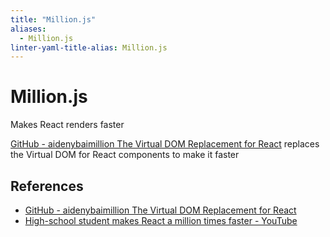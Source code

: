 ```yaml
---
title: "Million.js"
aliases:
  - Million.js
linter-yaml-title-alias: Million.js
---
```


# Million.js

Makes React renders faster

[GitHub - aidenybaimillion The Virtual DOM Replacement for React](https://github.com/aidenybai/million) replaces the Virtual DOM for React components to make it faster

## References

- [GitHub - aidenybaimillion The Virtual DOM Replacement for React](https://github.com/aidenybai/million)
- [High-school student makes React a million times faster - YouTube](https://www.youtube.com/watch?v=VkezQMb1DHw)
